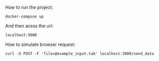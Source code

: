 How to run the project:
```
docker-compose up
```

And then acess the url:
```
localhost:3000
```

How to simulate browser request:
```
curl -X POST -F 'file=@example_input.tab' localhost:3000/send_data
```